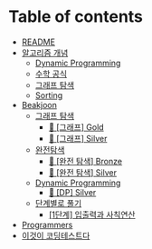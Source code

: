 # Table of contents

* [README](README.md)
* [알고리즘 개념](undefined/README.md)
  * [Dynamic Programming](undefined/dynamic-programming.md)
  * [수학 공식](undefined/undefined.md)
  * [그래프 탐색](undefined/undefined-1.md)
  * [Sorting](undefined/sorting.md)
* [Beakjoon](Baekjoon/README.md)
  * [그래프 탐색](baekjoon/undefined/README.md)
    * [🥇 \[그래프\] Gold](baekjoon/undefined/gold.md)
    * [🥈 \[그래프\] Silver](baekjoon/undefined/silver.md)
  * [완전탐색](baekjoon/undefined-1/README.md)
    * [🥉 \[완전 탐색\] Bronze](baekjoon/undefined-1/bronze.md)
    * [🥈 \[완전 탐색\] Silver](baekjoon/undefined-1/silver.md)
  * [Dynamic Programming](baekjoon/dynamic-programming/README.md)
    * [🥈 \[DP\] Silver](baekjoon/dynamic-programming/dp-silver.md)
  * [단계별로 풀기](baekjoon/undefined-2/README.md)
    * [\[1단계\] 입출력과 사칙연산](baekjoon/undefined-2/1.md)
* [Programmers](Programmers/README.md)
* [이것이 코딩테스트다](undefined-1.md)
